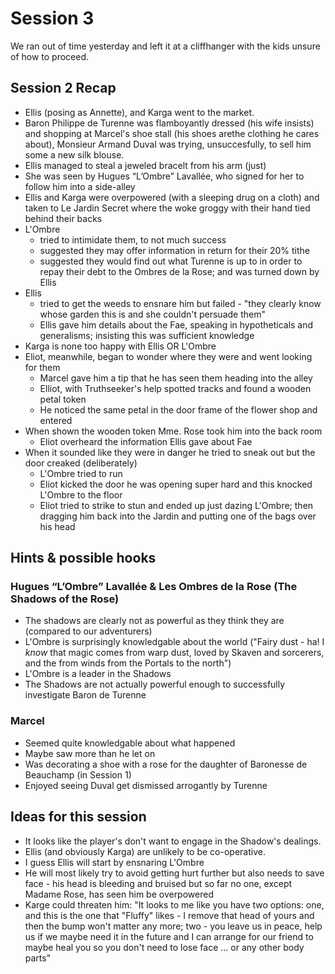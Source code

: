 # Session 3

We ran out of time yesterday and left it at a cliffhanger with the kids unsure of how to proceed.

## Session 2 Recap

- Ellis (posing as Annette), and Karga went to the market.
- Baron Philippe de Turenne was flamboyantly dressed (his wife insists) and shopping at Marcel's shoe stall (his shoes arethe clothing he cares about), Monsieur Armand Duval was trying, unsuccesfully, to sell him some a new silk blouse.
- Ellis managed to steal a jeweled bracelt from his arm (just)
- She was seen by Hugues “L’Ombre” Lavallée, who signed for her to follow him into a side-alley
- Ellis and Karga were overpowered (with a sleeping drug on a cloth) and taken to Le Jardin Secret where the woke groggy with their hand tied behind their backs
- L'Ombre
  - tried to intimidate them, to not much success
  - suggested they may offer information in return for their 20% tithe
  - suggested they would find out what Turenne is up to in order to repay their debt to the Ombres de la Rose; and was turned down by Ellis
- Ellis
  - tried to get the weeds to ensnare him but failed - "they clearly know whose garden this is and she couldn't persuade them"
  - Ellis gave him details about the Fae, speaking in hypotheticals and generalisms; insisting this was sufficient knowledge
- Karga is none too happy with Ellis OR L'Ombre
- Eliot, meanwhile, began to wonder where they were and went looking for them
  - Marcel gave him a tip that he has seen them heading into the alley
  - Elliot, with Truthseeker's help spotted tracks and found a wooden petal token
  - He noticed the same petal in the door frame of the flower shop and entered
- When shown the wooden token Mme. Rose took him into the back room
  - Eliot overheard the information Ellis gave about Fae
- When it sounded like they were in danger he tried to sneak out but the door creaked (deliberately)
  - L'Ombre tried to run
  - Eliot kicked the door he was opening super hard and this knocked L'Ombre to the floor
  - Eliot tried to strike to stun and ended up just dazing L'Ombre; then dragging him back into the Jardin and putting one of the bags over his head

## Hints & possible hooks

### Hugues “L’Ombre” Lavallée & Les Ombres de la Rose (The Shadows of the Rose)

- The shadows are clearly not as powerful as they think they are (compared to our adventurers)
- L'Ombre is surprisingly knowledgable about the world ("Fairy dust - ha! I *know* that magic comes from warp dust, loved by Skaven and sorcerers, and the from winds from the Portals to the north")
- L'Ombre is a leader in the Shadows
- The Shadows are not actually powerful enough to successfully investigate Baron de Turenne

### Marcel

- Seemed quite knowledgable about what happened
- Maybe saw more than he let on
- Was decorating a shoe with a rose for the daughter of Baronesse de Beauchamp (in Session 1)
- Enjoyed seeing Duval get dismissed arrogantly by Turenne

## Ideas for this session

- It looks like the player's don't want to engage in the Shadow's dealings.
- Ellis (and obviously Karga) are unlikely to be co-operative.
- I guess Ellis will start by ensnaring L'Ombre
- He will most likely try to avoid getting hurt further but also needs to save face - his head is bleeding and bruised but so far no one, except Madame Rose, has seen him be overpowered
- Karge could threaten him: "It looks to me like you have two options: one, and this is the one that "Fluffy" likes - I remove that head of yours and then the bump won't matter any more; two - you leave us in peace, help us if we maybe need it in the future and I can arrange for our friend to maybe heal you so you don't need to lose face ... or any other body parts"
